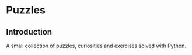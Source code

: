 # Puzzles

## Introduction

A small collection of puzzles, curiosities and exercises solved with
Python.

